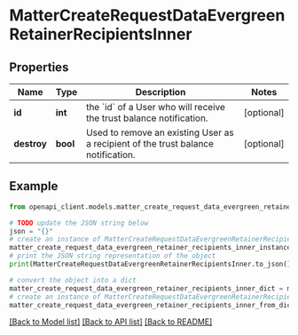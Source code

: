 # MatterCreateRequestDataEvergreenRetainerRecipientsInner


## Properties

Name | Type | Description | Notes
------------ | ------------- | ------------- | -------------
**id** | **int** | the &#x60;id&#x60; of a User who will receive the trust balance notification. | [optional] 
**destroy** | **bool** | Used to remove an existing User as a recipient of the trust balance notification. | [optional] 

## Example

```python
from openapi_client.models.matter_create_request_data_evergreen_retainer_recipients_inner import MatterCreateRequestDataEvergreenRetainerRecipientsInner

# TODO update the JSON string below
json = "{}"
# create an instance of MatterCreateRequestDataEvergreenRetainerRecipientsInner from a JSON string
matter_create_request_data_evergreen_retainer_recipients_inner_instance = MatterCreateRequestDataEvergreenRetainerRecipientsInner.from_json(json)
# print the JSON string representation of the object
print(MatterCreateRequestDataEvergreenRetainerRecipientsInner.to_json())

# convert the object into a dict
matter_create_request_data_evergreen_retainer_recipients_inner_dict = matter_create_request_data_evergreen_retainer_recipients_inner_instance.to_dict()
# create an instance of MatterCreateRequestDataEvergreenRetainerRecipientsInner from a dict
matter_create_request_data_evergreen_retainer_recipients_inner_from_dict = MatterCreateRequestDataEvergreenRetainerRecipientsInner.from_dict(matter_create_request_data_evergreen_retainer_recipients_inner_dict)
```
[[Back to Model list]](../README.md#documentation-for-models) [[Back to API list]](../README.md#documentation-for-api-endpoints) [[Back to README]](../README.md)


